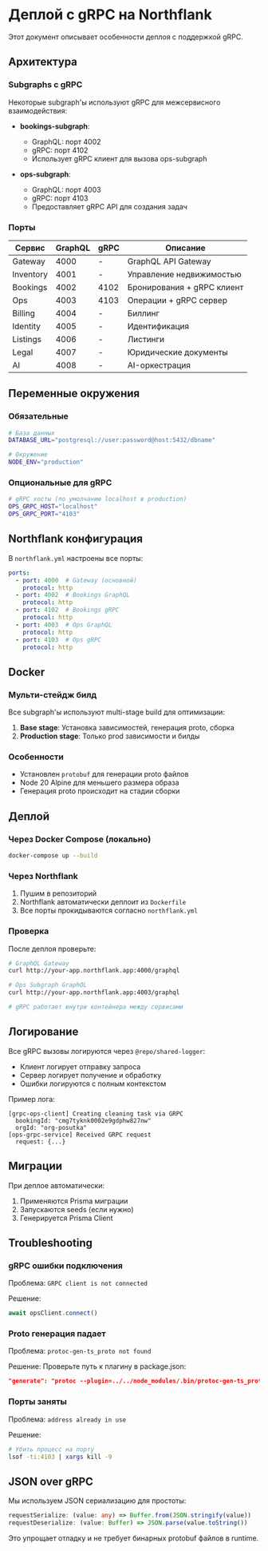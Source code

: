 # Деплой с gRPC на Northflank

Этот документ описывает особенности деплоя с поддержкой gRPC.

## Архитектура

### Subgraphs с gRPC

Некоторые subgraph'ы используют gRPC для межсервисного взаимодействия:

- **bookings-subgraph**: 
  - GraphQL: порт 4002
  - gRPC: порт 4102
  - Использует gRPC клиент для вызова ops-subgraph

- **ops-subgraph**:
  - GraphQL: порт 4003  
  - gRPC: порт 4103
  - Предоставляет gRPC API для создания задач

### Порты

| Сервис | GraphQL | gRPC | Описание |
|--------|---------|------|----------|
| Gateway | 4000 | - | GraphQL API Gateway |
| Inventory | 4001 | - | Управление недвижимостью |
| Bookings | 4002 | 4102 | Бронирования + gRPC клиент |
| Ops | 4003 | 4103 | Операции + gRPC сервер |
| Billing | 4004 | - | Биллинг |
| Identity | 4005 | - | Идентификация |
| Listings | 4006 | - | Листинги |
| Legal | 4007 | - | Юридические документы |
| AI | 4008 | - | AI-оркестрация |

## Переменные окружения

### Обязательные

```bash
# База данных
DATABASE_URL="postgresql://user:password@host:5432/dbname"

# Окружение
NODE_ENV="production"
```

### Опциональные для gRPC

```bash
# gRPC хосты (по умолчанию localhost в production)
OPS_GRPC_HOST="localhost"
OPS_GRPC_PORT="4103"
```

## Northflank конфигурация

В `northflank.yml` настроены все порты:

```yaml
ports:
  - port: 4000  # Gateway (основной)
    protocol: http
  - port: 4002  # Bookings GraphQL
    protocol: http
  - port: 4102  # Bookings gRPC
    protocol: http
  - port: 4003  # Ops GraphQL
    protocol: http
  - port: 4103  # Ops gRPC
    protocol: http
```

## Docker

### Мульти-стейдж билд

Все subgraph'ы используют multi-stage build для оптимизации:

1. **Base stage**: Установка зависимостей, генерация proto, сборка
2. **Production stage**: Только prod зависимости и билды

### Особенности

- Установлен `protobuf` для генерации proto файлов
- Node 20 Alpine для меньшего размера образа
- Генерация proto происходит на стадии сборки

## Деплой

### Через Docker Compose (локально)

```bash
docker-compose up --build
```

### Через Northflank

1. Пушим в репозиторий
2. Northflank автоматически деплоит из `Dockerfile`
3. Все порты прокидываются согласно `northflank.yml`

### Проверка

После деплоя проверьте:

```bash
# GraphQL Gateway
curl http://your-app.northflank.app:4000/graphql

# Ops Subgraph GraphQL
curl http://your-app.northflank.app:4003/graphql

# gRPC работает внутри контейнера между сервисами
```

## Логирование

Все gRPC вызовы логируются через `@repo/shared-logger`:

- Клиент логирует отправку запроса
- Сервер логирует получение и обработку
- Ошибки логируются с полным контекстом

Пример лога:

```
[grpc-ops-client] Creating cleaning task via GRPC
  bookingId: "cmg7tyknk0002e9gdphw827nw"
  orgId: "org-posutka"
[ops-grpc-service] Received GRPC request
  request: {...}
```

## Миграции

При деплое автоматически:

1. Применяются Prisma миграции
2. Запускаются seeds (если нужно)
3. Генерируется Prisma Client

## Troubleshooting

### gRPC ошибки подключения

Проблема: `GRPC client is not connected`

Решение:
```typescript
await opsClient.connect()
```

### Proto генерация падает

Проблема: `protoc-gen-ts_proto not found`

Решение: Проверьте путь к плагину в package.json:
```json
"generate": "protoc --plugin=../../node_modules/.bin/protoc-gen-ts_proto ..."
```

### Порты заняты

Проблема: `address already in use`

Решение:
```bash
# Убить процесс на порту
lsof -ti:4103 | xargs kill -9
```

## JSON over gRPC

Мы используем JSON сериализацию для простоты:

```typescript
requestSerialize: (value: any) => Buffer.from(JSON.stringify(value))
requestDeserialize: (value: Buffer) => JSON.parse(value.toString())
```

Это упрощает отладку и не требует бинарных protobuf файлов в runtime.

